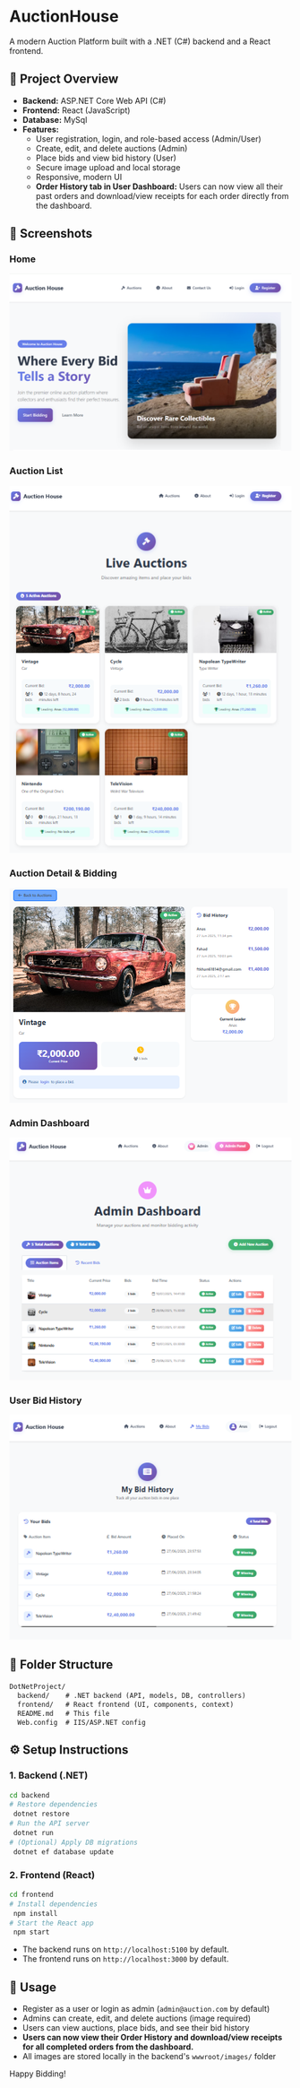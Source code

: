 # AuctionHouse

A modern Auction Platform built with a .NET (C#) backend and a React frontend.

## 🚀 Project Overview
- **Backend:** ASP.NET Core Web API (C#)
- **Frontend:** React (JavaScript)
- **Database:** MySql
- **Features:**
  - User registration, login, and role-based access (Admin/User)
  - Create, edit, and delete auctions (Admin)
  - Place bids and view bid history (User)
  - Secure image upload and local storage
  - Responsive, modern UI
  - **Order History tab in User Dashboard:** Users can now view all their past orders and download/view receipts for each order directly from the dashboard.

## 📸 Screenshots

### Home
![Home](frontend/public/images/home.png)

### Auction List
![Auction List](frontend/public/images/auctions.png)

### Auction Detail & Bidding
![Auction Detail](frontend/public/images/Detail.png)

### Admin Dashboard
![Admin Dashboard](frontend/public/images/panel.png)

### User Bid History
![User Bids](frontend/public/images/bids.png)

## 📁 Folder Structure
```
DotNetProject/
  backend/    # .NET backend (API, models, DB, controllers)
  frontend/   # React frontend (UI, components, context)
  README.md   # This file
  Web.config  # IIS/ASP.NET config
```

## ⚙️ Setup Instructions

### 1. Backend (.NET)
```bash
cd backend
# Restore dependencies
 dotnet restore
# Run the API server
 dotnet run
# (Optional) Apply DB migrations
 dotnet ef database update
```

### 2. Frontend (React)
```bash
cd frontend
# Install dependencies
 npm install
# Start the React app
 npm start
```

- The backend runs on `http://localhost:5100` by default.
- The frontend runs on `http://localhost:3000` by default.

## 📝 Usage
- Register as a user or login as admin (`admin@auction.com` by default)
- Admins can create, edit, and delete auctions (image required)
- Users can view auctions, place bids, and see their bid history
- **Users can now view their Order History and download/view receipts for all completed orders from the dashboard.**
- All images are stored locally in the backend's `wwwroot/images/` folder



Happy Bidding! 

